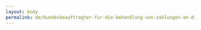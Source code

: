 ```yaml
---
layout: body
permalink: de/bundesbeauftragter-fur-die-behandlung-von-zahlungen-an-die-konversions-kasse/
---
```


